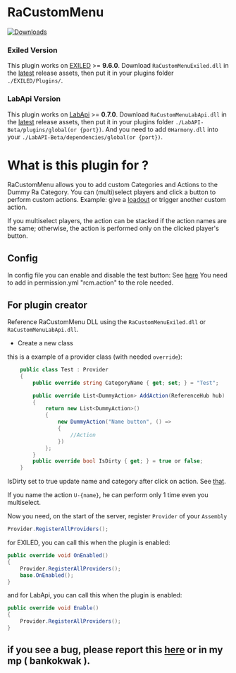 # RaCustomMenu
[![Downloads](https://img.shields.io/github/downloads/Bankokwak/RaCustomMenu/total.svg)](https://github.com/Bankokwak/RaCustomMenu/releases/latest)

### Exiled Version
This plugin works on [EXILED](https://gitlab.com/exmod-team/EXILED/-/tree/LabAPI?ref_type=heads) >= **9.6.0**.
Download `RaCustomMenuExiled.dll` in the [latest](https://github.com/Bankokwak/RaCustomMenu/releases/latest) release assets, then put it in your plugins folder `./EXILED/Plugins/`.

### LabApi Version
This plugin works on [LabApi](https://github.com/northwood-studios/LabAPI/releases/tag/0.7.0) >= **0.7.0**.
Download `RaCustomMenuLabApi.dll` in the [latest](https://github.com/Bankokwak/RaCustomMenu/releases/latest) release assets, then put it in your plugins folder `./LabAPI-Beta/plugins/global(or {port})`.
And you need to add `0Harmony.dll` into your `./LabAPI-Beta/dependencies/global(or {port})`.

# What is this plugin for ?
RaCustomMenu allows you to add custom Categories and Actions to the Dummy Ra Category. You can (multi)select players and click a button to perform custom actions.
Example: give a [loadout](https://github.com/Bankokwak/RaCustomMenu/blob/master/RaCustomMenu/RaCustomMenu/Example/ProviderLoadout.cs) or trigger another custom action.

If you multiselect players, the action can be stacked if the action names are the same; otherwise, the action is performed only on the clicked player's button.

## Config
In config file you can enable and disable the test button: See [here](https://github.com/Bankokwak/RaCustomMenu/blob/652f4ba746ee9f3c005b377b671de89fcf5e5277/RaCustomMenuExiled/Config.cs#L11C5-L11C6)
You need to add in permission.yml "rcm.action" to the role needed.

## For plugin creator
Reference RaCustomMenu DLL using the `RaCustomMenuExiled.dll` or `RaCustomMenuLabApi.dll`.

- Create a new class

this is a example of a provider class (with needed `override`):

```c#
    public class Test : Provider
    {
        public override string CategoryName { get; set; } = "Test";

        public override List<DummyAction> AddAction(ReferenceHub hub)
        {
            return new List<DummyAction>()
            {
                new DummyAction("Name button", () =>
                {
                    //Action
                })
            };
        }
        public override bool IsDirty { get; } = true or false;
    }
```
IsDirty set to true update name and category after click on action. See [that](https://github.com/Bankokwak/RaCustomMenu/blob/652f4ba746ee9f3c005b377b671de89fcf5e5277/RaCustomMenuExiled/Example/ProviderRandomTest.cs#L22).

If you name the action `U-{name}`, he can perform only 1 time even you multiselect.

Now you need, on the start of the server, register `Provider` of your `Assembly`
```c#
Provider.RegisterAllProviders();
```

for EXILED, you can call this when the plugin is enabled:
```c#
public override void OnEnabled()
{
    Provider.RegisterAllProviders();
    base.OnEnabled();
}
```
and for LabApi, you can call this when the plugin is enabled:
```c#
public override void Enable()
{
    Provider.RegisterAllProviders();
}
```

## if you see a bug, please report this [here](https://github.com/Bankokwak/RaCustomMenu/issues) or in my mp ( bankokwak ).
